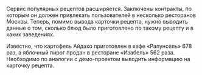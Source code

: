 Сервис популярных рецептов расширяется. Заключены контракты, по которым он должен привлекать пользователей в несколько ресторанов Москвы. Теперь, помимо вывода карточки рецепта, нужно выводить данные о том, сколько блюд было приготовлено по такому рецепту и в каких заведениях.

Известно, что картофель Айдахо приготовлен в кафе «Рапунсель» 678 раз, а яблочный пирог продан в ресторане «Изабель» 562 раза. Необходимо по аналогии с демо-проектом выводить информацию на карточку рецепта.